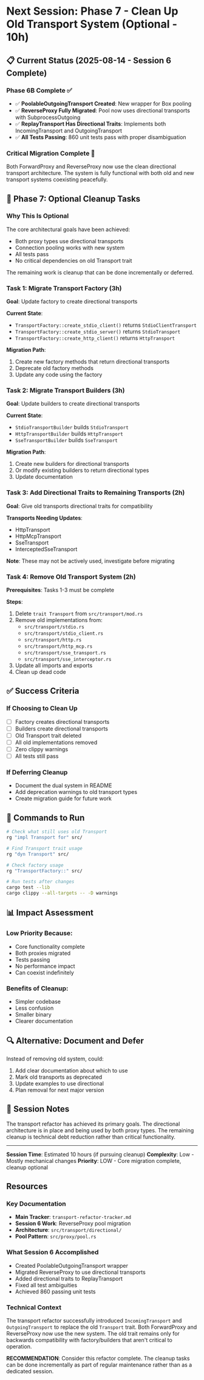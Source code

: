 # Next Session: Phase 7 - Clean Up Old Transport System (Optional - 10h)

## 📋 Current Status (2025-08-14 - Session 6 Complete)

### Phase 6B Complete ✅
- ✅ **PoolableOutgoingTransport Created**: New wrapper for Box<dyn OutgoingTransport> pooling
- ✅ **ReverseProxy Fully Migrated**: Pool now uses directional transports with SubprocessOutgoing
- ✅ **ReplayTransport Has Directional Traits**: Implements both IncomingTransport and OutgoingTransport
- ✅ **All Tests Passing**: 860 unit tests pass with proper disambiguation

### Critical Migration Complete 🎯
Both ForwardProxy and ReverseProxy now use the clean directional transport architecture. The system is fully functional with both old and new transport systems coexisting peacefully.

## 🎯 Phase 7: Optional Cleanup Tasks

### Why This Is Optional
The core architectural goals have been achieved:
- Both proxy types use directional transports
- Connection pooling works with new system
- All tests pass
- No critical dependencies on old Transport trait

The remaining work is cleanup that can be done incrementally or deferred.

### Task 1: Migrate Transport Factory (3h)
**Goal**: Update factory to create directional transports

**Current State**:
- `TransportFactory::create_stdio_client()` returns `StdioClientTransport`
- `TransportFactory::create_stdio_server()` returns `StdioTransport`
- `TransportFactory::create_http_client()` returns `HttpTransport`

**Migration Path**:
1. Create new factory methods that return directional transports
2. Deprecate old factory methods
3. Update any code using the factory

### Task 2: Migrate Transport Builders (3h)
**Goal**: Update builders to create directional transports

**Current State**:
- `StdioTransportBuilder` builds `StdioTransport`
- `HttpTransportBuilder` builds `HttpTransport`
- `SseTransportBuilder` builds `SseTransport`

**Migration Path**:
1. Create new builders for directional transports
2. Or modify existing builders to return directional types
3. Update documentation

### Task 3: Add Directional Traits to Remaining Transports (2h)
**Goal**: Give old transports directional traits for compatibility

**Transports Needing Updates**:
- HttpTransport
- HttpMcpTransport
- SseTransport
- InterceptedSseTransport

**Note**: These may not be actively used, investigate before migrating

### Task 4: Remove Old Transport System (2h)
**Prerequisites**: Tasks 1-3 must be complete

**Steps**:
1. Delete `trait Transport` from `src/transport/mod.rs`
2. Remove old implementations from:
   - `src/transport/stdio.rs`
   - `src/transport/stdio_client.rs`
   - `src/transport/http.rs`
   - `src/transport/http_mcp.rs`
   - `src/transport/sse_transport.rs`
   - `src/transport/sse_interceptor.rs`
3. Update all imports and exports
4. Clean up dead code

## ✅ Success Criteria

### If Choosing to Clean Up
- [ ] Factory creates directional transports
- [ ] Builders create directional transports
- [ ] Old Transport trait deleted
- [ ] All old implementations removed
- [ ] Zero clippy warnings
- [ ] All tests still pass

### If Deferring Cleanup
- Document the dual system in README
- Add deprecation warnings to old transport types
- Create migration guide for future work

## 🚀 Commands to Run

```bash
# Check what still uses old Transport
rg "impl Transport for" src/

# Find Transport trait usage
rg "dyn Transport" src/

# Check factory usage
rg "TransportFactory::" src/

# Run tests after changes
cargo test --lib
cargo clippy --all-targets -- -D warnings
```

## 📊 Impact Assessment

### Low Priority Because:
- Core functionality complete
- Both proxies migrated
- Tests passing
- No performance impact
- Can coexist indefinitely

### Benefits of Cleanup:
- Simpler codebase
- Less confusion
- Smaller binary
- Clearer documentation

## 🔍 Alternative: Document and Defer

Instead of removing old system, could:
1. Add clear documentation about which to use
2. Mark old transports as deprecated
3. Update examples to use directional
4. Plan removal for next major version

## 📝 Session Notes

The transport refactor has achieved its primary goals. The directional architecture is in place and being used by both proxy types. The remaining cleanup is technical debt reduction rather than critical functionality.

---

**Session Time**: Estimated 10 hours (if pursuing cleanup)
**Complexity**: Low - Mostly mechanical changes
**Priority**: LOW - Core migration complete, cleanup optional

## Resources

### Key Documentation
- **Main Tracker**: `transport-refactor-tracker.md`
- **Session 6 Work**: ReverseProxy pool migration
- **Architecture**: `src/transport/directional/`
- **Pool Pattern**: `src/proxy/pool.rs`

### What Session 6 Accomplished
- Created PoolableOutgoingTransport wrapper
- Migrated ReverseProxy to use directional transports
- Added directional traits to ReplayTransport
- Fixed all test ambiguities
- Achieved 860 passing unit tests

### Technical Context
The transport refactor successfully introduced `IncomingTransport` and `OutgoingTransport` to replace the old `Transport` trait. Both ForwardProxy and ReverseProxy now use the new system. The old trait remains only for backwards compatibility with factory/builders that aren't critical to operation.

**RECOMMENDATION**: Consider this refactor complete. The cleanup tasks can be done incrementally as part of regular maintenance rather than as a dedicated session.